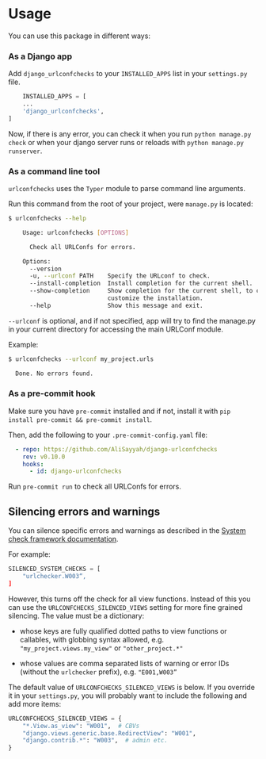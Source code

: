 # Usage

You can use this package in different ways:

### As a Django app

Add `django_urlconfchecks` to your `INSTALLED_APPS` list in your `settings.py` file.

```python
    INSTALLED_APPS = [
    ...
    'django_urlconfchecks',
]
```

Now, if there is any error, you can check it when you run `python manage.py check` or when your django server runs or
reloads with `python manage.py runserver`.

### As a command line tool

`urlconfchecks` uses the `Typer` module to parse command line arguments.

Run this command from the root of your project, were `manage.py` is located:

```bash
$ urlconfchecks --help

    Usage: urlconfchecks [OPTIONS]

      Check all URLConfs for errors.

    Options:
      --version
      -u, --urlconf PATH    Specify the URLconf to check.
      --install-completion  Install completion for the current shell.
      --show-completion     Show completion for the current shell, to copy it or
                            customize the installation.
      --help                Show this message and exit.

```

`--urlconf` is optional, and if not specified, app will try to find the manage.py in your current directory for
accessing the main URLConf module.

Example:

```bash
$ urlconfchecks --urlconf my_project.urls

  Done. No errors found.
```

### As a pre-commit hook
Make sure you have `pre-commit` installed and if not, install it with `pip install pre-commit && pre-commit install`.

Then, add the following to your `.pre-commit-config.yaml` file:

```yaml
  - repo: https://github.com/AliSayyah/django-urlconfchecks
    rev: v0.10.0
    hooks:
      - id: django-urlconfchecks
```

Run `pre-commit run` to check all URLConfs for errors.


## Silencing errors and warnings

You can silence specific errors and warnings as described in the [System check
framework
documentation](https://docs.djangoproject.com/en/stable/topics/checks/).

For example:

```python
SILENCED_SYSTEM_CHECKS = [
    "urlchecker.W003“,
]
```

However, this turns off the check for all view functions. Instead of this you
can use the `URLCONFCHECKS_SILENCED_VIEWS` setting for more fine grained
silencing. The value must be a dictionary:

- whose keys are fully qualified dotted paths to view functions or callables,
  with globbing syntax allowed, e.g. `"my_project.views.my_view"` or
  `"other_project.*"`

- whose values are comma separated lists of warning or error IDs (without the
  `urlchecker` prefix), e.g. `"E001,W003”`


The default value of `URLCONFCHECKS_SILENCED_VIEWS` is below. If you override it
in your `settings.py`, you will probably want to include the following and add
more items:

```python
URLCONFCHECKS_SILENCED_VIEWS = {
    "*.View.as_view": "W001",  # CBVs
    "django.views.generic.base.RedirectView": "W001",
    "django.contrib.*": "W003",  # admin etc.
}
```
